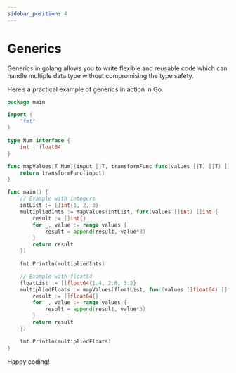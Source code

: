 ```yaml
---
sidebar_position: 4
---
```


# Generics

Generics in golang allows you to write flexible and reusable code which can handle multiple data type without compromising the type safety.

Here’s a practical example of generics in action in Go.

```go
package main

import (
    "fmt"
)

type Num interface {
    int | float64
}

func mapValues[T Num](input []T, transformFunc func(values []T) []T) []T {
    return transformFunc(input)
}

func main() {
    // Example with integers
    intList := []int{1, 2, 3}
    multipliedInts := mapValues(intList, func(values []int) []int {
        result := []int{}
        for _, value := range values {
            result = append(result, value*3)
        }
        return result
    })

    fmt.Println(multipliedInts)

    // Example with float64
    floatList := []float64{1.4, 2.6, 3.2}
    multipliedFloats := mapValues(floatList, func(values []float64) []float64 {
        result := []float64{}
        for _, value := range values {
            result = append(result, value*3)
        }
        return result
    })

    fmt.Println(multipliedFloats)
}

```

Happy coding!
